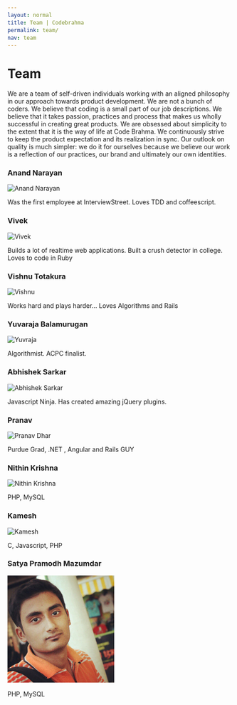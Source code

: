 ```yaml
---
layout: normal
title: Team | Codebrahma
permalink: team/
nav: team
---
```


# Team

We are a team of self-driven individuals working with an aligned philosophy in our approach towards product development. We are not a bunch of coders. We believe that coding is a small part of our job descriptions. We believe that it takes passion, practices and process that makes us wholly successful in creating great products. We are obsessed about simplicity to the extent that it is the way of life at Code Brahma. We continuously strive to keep the product expectation and its realization in sync. Our outlook on quality is much simpler: we do it for ourselves because we believe our work is a reflection of our practices, our brand and ultimately our own identities. 

### Anand Narayan

![Anand Narayan](https://secure.gravatar.com/avatar/c0e955262c2f1834df96ac3997e28a4f?s=240&d=https://a248.e.akamai.net/assets.github.com%2Fimages%2Fgravatars%2Fgravatar-user-420.png)

Was the first employee at InterviewStreet. Loves TDD and coffeescript.

### Vivek

![Vivek](https://secure.gravatar.com/avatar/5b803dec9d73e8033db918226564584c?s=240&d=https://a248.e.akamai.net/assets.github.com%2Fimages%2Fgravatars%2Fgravatar-user-420.png)

Builds a lot of realtime web applications. Built a crush detector in college. Loves to code in Ruby

### Vishnu Totakura

![Vishnu](https://secure.gravatar.com/avatar/bcade31197a5623384d853c3c5fac28a?s=240&d=https://a248.e.akamai.net/assets.github.com%2Fimages%2Fgravatars%2Fgravatar-user-420.png)

Works hard and plays harder... Loves Algorithms and Rails

### Yuvaraja Balamurugan

![Yuvraja](https://secure.gravatar.com/avatar/75e8d8becff60d259d65e01582b0d634?s=240&d=https://a248.e.akamai.net/assets.github.com%2Fimages%2Fgravatars%2Fgravatar-user-420.png)

Algorithmist. ACPC finalist. 

### Abhishek Sarkar

<img src="/images/sarka.jpg" alt="Abhishek Sarkar" style="width: 240px;"/>

Javascript Ninja. Has created amazing jQuery plugins.

### Pranav

<img src="/images/pranav.jpg" alt="Pranav Dhar" style="width: 240px;"/>

Purdue Grad, .NET , Angular and Rails GUY

### Nithin Krishna
<img src="/images/nithin.jpg" alt="Nithin Krishna" style="width: 240px;"/>

PHP, MySQL


### Kamesh
<img src="/images/kamesh.jpg" alt="Kamesh" style="width: 240px;"/>

C, Javascript, PHP

### Satya Pramodh Mazumdar
<img src="/images/pramodh.jpg" alt="Satya Pramodh Mazumdar" style="width: 240px;"/>

PHP, MySQL
